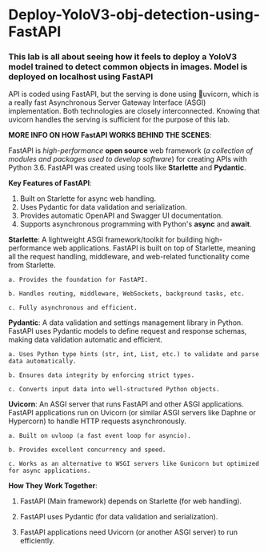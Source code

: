 # Deploy-YoloV3-obj-detection-using-FastAPI

### This lab is all about seeing how it feels to deploy a YoloV3 model trained to detect common objects in images. Model is deployed on localhost using FastAPI

API is coded using FastAPI, but the serving is done using 🔗uvicorn, which is a really fast Asynchronous Server Gateway Interface (ASGI) implementation. Both technologies are closely interconnected. Knowing that uvicorn handles the serving is sufficient for the purpose of this lab.





**MORE INFO ON HOW FastAPI WORKS BEHIND THE SCENES**:

FastAPI is _high-performance_ **open source** web framework (_a collection of modules and packages used to develop software_) for creating APIs with Python 3.6. FastAPI was created using tools like **Starlette** and **Pydantic**.

**Key Features of FastAPI**:
1. Built on Starlette for async web handling.
2. Uses Pydantic for data validation and serialization.
3. Provides automatic OpenAPI and Swagger UI documentation.
4. Supports asynchronous programming with Python's **async** and **await**.
   

**Starlette**: A lightweight ASGI framework/toolkit for building high-performance web applications. FastAPI is built on top of Starlette, meaning all the request handling, middleware, and web-related functionality come from Starlette. 
    
    a. Provides the foundation for FastAPI.
    
    b. Handles routing, middleware, WebSockets, background tasks, etc. 
    
    c. Fully asynchronous and efficient.

**Pydantic**: A data validation and settings management library in Python. FastAPI uses Pydantic models to define request and response schemas, making data validation automatic and efficient.

    a. Uses Python type hints (str, int, List, etc.) to validate and parse data automatically.
    
    b. Ensures data integrity by enforcing strict types.
    
    c. Converts input data into well-structured Python objects.

**Uvicorn**: An ASGI server that runs FastAPI and other ASGI applications. FastAPI applications run on Uvicorn (or similar ASGI servers like Daphne or Hypercorn) to handle HTTP requests asynchronously.
  
    a. Built on uvloop (a fast event loop for asyncio).
    
    b. Provides excellent concurrency and speed.
    
    c. Works as an alternative to WSGI servers like Gunicorn but optimized for async applications.

**How They Work Together**:

1. FastAPI (Main framework) depends on Starlette (for web handling).

2. FastAPI uses Pydantic (for data validation and serialization).

3. FastAPI applications need Uvicorn (or another ASGI server) to run efficiently.

